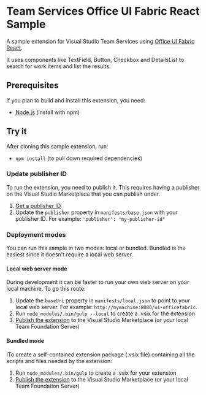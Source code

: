 # Team Services Office UI Fabric React Sample

A sample extension for Visual Studio Team Services using [Office UI Fabric React](http://dev.office.com/fabric#/components).

It uses components like TextField, Button, Checkbox and DetailsList to search for work items and list the results.

## Prerequisites

If you plan to build and install this extension, you need:

* [Node.js](https://nodejs.org) (install with npm)

## Try it

After cloning this sample extension, run:

* ```npm install``` (to pull down required dependencies)

### Update publisher ID

To run the extension, you need to publish it. This requires having a publisher on the Visual Studio Marketplace that you can publish under.

1. [Get a publisher ID](https://www.visualstudio.com/en-us/docs/integrate/extensions/publish/overview)
2. Update the `publisher` property in `manifests/base.json` with your publisher ID. For example:
    ```"publisher": "my-publisher-id"```

### Deployment modes

You can run this sample in two modes: local or bundled. Bundled is the easiest since it doesn't require a local web server.

#### Local web server mode

During development it can be faster to run your own web server on your local machine. To go this route:

1. Update the `baseUri` property in `manifests/local.json` to point to your local web server. For example: `http://mymachine:8080/ui-officefabric`.
2. Run ```node_modules/.bin/gulp --local``` to create a .vsix for the extension
3. [Publish the extension](https://www.visualstudio.com/en-us/docs/integrate/extensions/publish/overview) to the Visual Studio Marketplace (or your local Team Foundation Server)

#### Bundled mode

ITo create a self-contained extension package (.vsix file) containing all the scripts and files needed by the extension:

1. Run ```node_modules/.bin/gulp``` to create a .vsix for your extension
2. [Publish the extension](https://www.visualstudio.com/en-us/docs/integrate/extensions/publish/overview) to the Visual Studio Marketplace (or your local Team Foundation Server)


